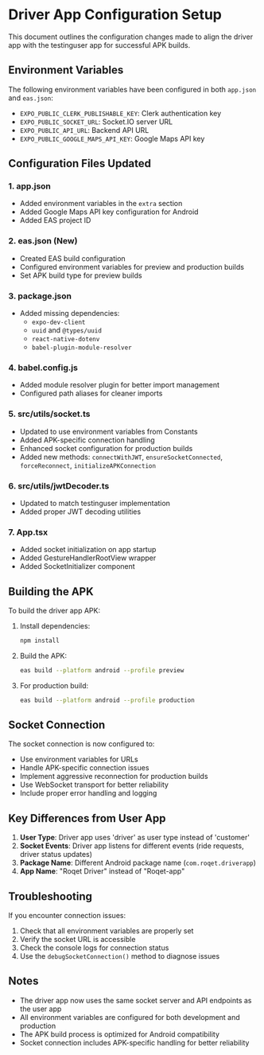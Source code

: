 # Driver App Configuration Setup

This document outlines the configuration changes made to align the driver app with the testinguser app for successful APK builds.

## Environment Variables

The following environment variables have been configured in both `app.json` and `eas.json`:

- `EXPO_PUBLIC_CLERK_PUBLISHABLE_KEY`: Clerk authentication key
- `EXPO_PUBLIC_SOCKET_URL`: Socket.IO server URL
- `EXPO_PUBLIC_API_URL`: Backend API URL
- `EXPO_PUBLIC_GOOGLE_MAPS_API_KEY`: Google Maps API key

## Configuration Files Updated

### 1. app.json
- Added environment variables in the `extra` section
- Added Google Maps API key configuration for Android
- Added EAS project ID

### 2. eas.json (New)
- Created EAS build configuration
- Configured environment variables for preview and production builds
- Set APK build type for preview builds

### 3. package.json
- Added missing dependencies:
  - `expo-dev-client`
  - `uuid` and `@types/uuid`
  - `react-native-dotenv`
  - `babel-plugin-module-resolver`

### 4. babel.config.js
- Added module resolver plugin for better import management
- Configured path aliases for cleaner imports

### 5. src/utils/socket.ts
- Updated to use environment variables from Constants
- Added APK-specific connection handling
- Enhanced socket configuration for production builds
- Added new methods: `connectWithJWT`, `ensureSocketConnected`, `forceReconnect`, `initializeAPKConnection`

### 6. src/utils/jwtDecoder.ts
- Updated to match testinguser implementation
- Added proper JWT decoding utilities

### 7. App.tsx
- Added socket initialization on app startup
- Added GestureHandlerRootView wrapper
- Added SocketInitializer component

## Building the APK

To build the driver app APK:

1. Install dependencies:
   ```bash
   npm install
   ```

2. Build the APK:
   ```bash
   eas build --platform android --profile preview
   ```

3. For production build:
   ```bash
   eas build --platform android --profile production
   ```

## Socket Connection

The socket connection is now configured to:
- Use environment variables for URLs
- Handle APK-specific connection issues
- Implement aggressive reconnection for production builds
- Use WebSocket transport for better reliability
- Include proper error handling and logging

## Key Differences from User App

1. **User Type**: Driver app uses 'driver' as user type instead of 'customer'
2. **Socket Events**: Driver app listens for different events (ride requests, driver status updates)
3. **Package Name**: Different Android package name (`com.roqet.driverapp`)
4. **App Name**: "Roqet Driver" instead of "Roqet-app"

## Troubleshooting

If you encounter connection issues:
1. Check that all environment variables are properly set
2. Verify the socket URL is accessible
3. Check the console logs for connection status
4. Use the `debugSocketConnection()` method to diagnose issues

## Notes

- The driver app now uses the same socket server and API endpoints as the user app
- All environment variables are configured for both development and production
- The APK build process is optimized for Android compatibility
- Socket connection includes APK-specific handling for better reliability 